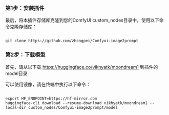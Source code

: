 



### 第1步：安装插件

最后，将本插件存储库克隆到您的ComfyUI custom_nodes目录中。使用以下命令克隆存储库：

```

git clone https://github.com/zhongpei/Comfyui-image2prompt

```

### 第2步：下载模型

首先，请从以下载 https://huggingface.co/vikhyatk/moondream1 到插件的model目录


可以使用镜像，请在终端中执行以下命令：


```

export HF_ENDPOINT=https://hf-mirror.com
huggingface-cli download --resume-download vikhyatk/moondream1 --local-dir custom_nodes/Comfyui-image2prompt/model

```